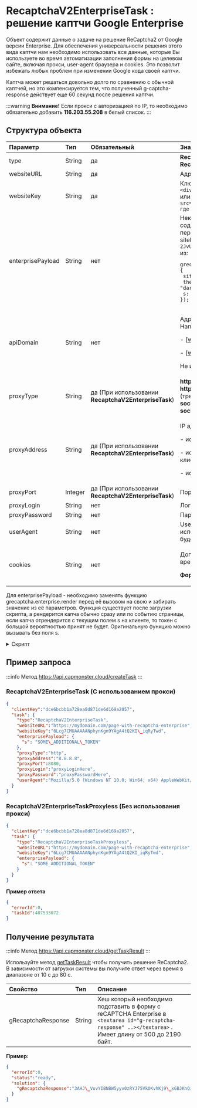 ﻿---
sidebar_position: 2
sidebar_label: ReCaptchaV2Task
---

# RecaptchaV2EnterpriseTask : решение каптчи Google Enterprise
Объект содержит данные о задаче на решение ReCaptcha2 от Google версии Enterprise. Для обеспечения универсальности решения этого вида каптчи нам необходимо использовать все данные, которые Вы используете во время автоматизации заполнения формы на целевом сайте, включая прокси, user-agent браузера и cookies. Это позволит избежать любых проблем при изменении Google кода своей каптчи.

Каптча может решаться довольно долго по сравнению с обычной каптчей, но это компенсируется тем, что полученный g-captcha-response действует еще 60 секунд после решения каптчи.

:::warning **Внимание!**
Если прокси с авторизацией по IP, то необходимо обязательно добавить **116.203.55.208** в белый список.
:::

## **Структура объекта**

|**Параметр**|**Тип**|**Обязательный**|**Значение**|
| :- | :- | :- | :- |
|type|String|да|**RecaptchaV2EnterpriseTaskProxyless** или **RecaptchaV2EnterpriseTask (При использовании прокси)**|
|websiteURL|String|да|Адрес страницы на которой решается каптча|
|websiteKey|String|да|Ключ-идентификатор reCAPTCHA на целевой странице.<br />`<div class="g-recaptcha" data-sitekey="ВОТ\_ЭТОТ"></div>`<br/>или `<iframe title="reCAPTCHA" src="...;k=6LdIFr0ZAAAAAO3vz0O0OQrtAefzdJcWQM2TMYQH&amp;... , где 6LdIFr0ZAAAAAO3vz0O0OQrtAefzdJcWQM2TMYQH - websiteKey />`|
|enterprisePayload|String|нет|Некоторые реализации виджета reCAPTCHA Enterprise могут содержать дополнительное поле s в структуре, которая передаётся в метод grecaptcha.enterprise.render вместе с sitekey.Например: `2JvUXHNTnZl1Jb6WEvbDyBMzrMTR7oQ78QRhBcG07rk9bpaAaE0LRq1ZeP5NYa0N` из: <pre lang="js" ><code>grecaptcha.enterprise.render("some-div-id", {<br /> sitekey: "6Lc\_aCMTAAAAABx7u2N0D1XnVbI\_v6ZdbM6rYf16"<br/> theme: "dark"<br/> s: "2JvUXHNTnZl1Jb6WEvbDyB...ugQA"<br/>});</code></pre>|
|apiDomain|String|нет|<p>Адрес домена с которого загружать reCAPTCHA Enterprise. Например:</p><p>- [www.google.com](http://www.google.com)</p><p>- [www.recaptcha.net](http://www.recaptcha.net)</p><p>Не используйте параметр, если не знаете зачем он нужен.</p>|
|proxyType|String|да (При использовании **RecaptchaV2EnterpriseTask**)|**http** - обычный http/https прокси<br />**https** - попробуйте эту опцию только если "http" не работает (требуется для некоторых кастомных прокси)<br />**socks4** - socks4 прокси<br/>**socks5** - socks5 прокси|
|proxyAddress|String|да (При использовании **RecaptchaV2EnterpriseTask**)|<p>IP адрес прокси IPv4/IPv6. Не допускается:</p><p>- использование имен хостов</p><p>- использование прозрачных прокси (там где можно видеть IP клиента)</p><p>- использование прокси на локальных машинах</p>|
|proxyPort|Integer|да (При использовании **RecaptchaV2EnterpriseTask**)|Порт прокси|
|proxyLogin|String|нет|Логин прокси-сервера|
|proxyPassword|String|нет|Пароль прокси-сервера|
|userAgent|String|нет|User-Agent браузера, используемый в эмуляции. Необходимо использовать подпись современного браузера, иначе Google будет возвращать ошибку, требуя обновить браузер.|
|cookies|String|нет|<p>Дополнительные cookies которые мы должны использовать во время взаимодействия с целевой страницей.</p><p>**Формат**: cookiename1=cookievalue1; cookiename2=cookievalue2</p>|

Для enterprisePayload - необходимо заменять функцию grecaptcha.enterprise.render перед её вызовом на свою и забирать значение из её параметров. Функция существует после загрузки скрипта, а рендерится капча обычно сразу или по событию страницы, если капча отрендерится с текущим полем s на клиенте, то токен с большой вероятностью принят не будет.
Оригинальную функцию можно вызывать без поля s.

<details>
    <summary>Скрипт</summary>

```js
var __test_grc = undefined;

var __test_enterprise = undefined;

var __test_render = undefined;

var __test_render_widget = undefined;

var __test_render_args = undefined; // здесь будет лежать объект, с которым вызывается render.

var __test_handler = {
  get: function(target, name, receiver) {
    if (name == 'enterprise') {
      return __test_enterprise ? __test_enterprise : (__test_enterprise = new Proxy(target[name], __test_handler));
    } else if (name == 'render') {
      __test_render = target[name];
      return (function(a, b) {
        __test_render_args = b;
        __test_render_widget = a;
        return __test_render(a, {sitekey: b.sitekey}); });
    } else {
      return target[name];
    }
  }
};

Object.defineProperty(window, 'grecaptcha', {
  enumerable: true,
  configurable: false,
  get: function() {
    return __test_grc;
  },
  set: function(value) {
    __test_grc = new Proxy(value, \_\_test\_handler);
  }
});
```
  </details>





## **Пример запроса**

:::info Метод
<https://api.capmonster.cloud/createTask>
:::

### RecaptchaV2EnterpriseTask (С использованием прокси)
```json
{
  "clientKey":"dce6bcbb1a728ea8d871de6d169a2057",
  "task": {
    "type":"RecaptchaV2EnterpriseTask",
    "websiteURL":"https://mydomain.com/page-with-recaptcha-enterprise",
    "websiteKey":"6Lcg7CMUAAAAANphynKgn9YAgA4tQ2KI\_iqRyTwd",
    "enterprisePayload": {
      "s": "SOME\_ADDITIONAL\_TOKEN"
    },
    "proxyType":"http",
    "proxyAddress":"8.8.8.8",
    "proxyPort":8080,
    "proxyLogin":"proxyLoginHere",
    "proxyPassword":"proxyPasswordHere",
    "userAgent":"Mozilla/5.0 (Windows NT 10.0; Win64; x64) AppleWebKit/537.36 (KHTML, like Gecko) Chrome/81.0.4044.132 Safari/537.36"
  }
}
```

### RecaptchaV2EnterpriseTaskProxyless (Без использования прокси)
```json
{
  "clientKey":"dce6bcbb1a728ea8d871de6d169a2057",
  "task": {
    "type":"RecaptchaV2EnterpriseTaskProxyless",
    "websiteURL":"https://mydomain.com/page-with-recaptcha-enterprise",
    "websiteKey":"6Lcg7CMUAAAAANphynKgn9YAgA4tQ2KI_iqRyTwd",
    "enterprisePayload": {
      "s": "SOME_ADDITIONAL_TOKEN"
    }
  }
}
```

**Пример ответа**

```json
{
  "errorId":0,
  "taskId":407533072
}
```

## **Получение результата**
:::info Метод
<https://api.capmonster.cloud/getTaskResult>
:::

Используйте метод [getTaskResult](https://capmonster.atlassian.net/wiki/spaces/APIS/pages/557078/getTaskResult) чтобы получить решение ReCaptcha2. В зависимости от загрузки системы вы получите ответ через время в диапазоне от 10 с до 80 с.

|**Свойство**|**Тип**|**Описание**|
| :- | :- | :- |
|gRecaptchaResponse|String|Хеш который необходимо подставить в форму с reCAPTCHA Enterprise в `<textarea id="g-recaptcha-response" ..></textarea>` . Имеет длину от 500 до 2190 байт.|

**Пример:**
```json
{
  "errorId":0,
  "status":"ready",
  "solution": {
    "gRecaptchaResponse":"3AHJ\_VuvYIBNBW5yyv0zRYJ75VkOKvhKj9\_xGBJKnQimF72rfoq3Iy-DyGHMwLAo6a3"
  }
}
```
